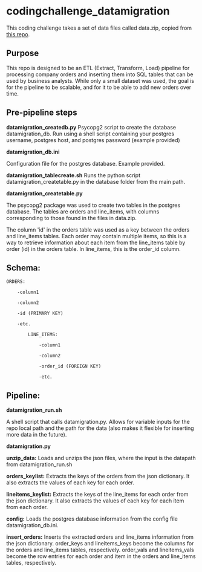 # codingchallenge_datamigration

This coding challenge takes a set of data files called data.zip, copied from [this repo](https://github.com/Samariya57/coding_challenges/blob/master/data_migration.md).

## Purpose

This repo is designed to be an ETL (Extract, Transform, Load) pipeline for processing company orders and inserting them into SQL tables that can be used by business analysts. While only a small dataset was used, the goal is for the pipeline to be scalable, and for it to be able to add new orders over time.

## Pre-pipeline steps
**datamigration_createdb.py**
Psycopg2 script to create the database datamigration_db. Run using a shell script containing your postgres username, postgres host, and postgres password (example provided)

**datamigration_db.ini**

Configuration file for the postgres database. Example provided.

**datamigration_tablecreate.sh**
Runs the python script datamigration_createtable.py in the database folder from the main path.

**datamigration_createtable.py**

The psycopg2 package was used to create two tables in the postgres database. The tables are orders and line_items, with columns corresponding to those found in the files in data.zip.

The column 'id' in the orders table was used as a key between the orders and line_items tables. Each order may contain multiple items, so this is a way to retrieve information about each item from the line_items table by order (id) in the orders table. In line_items, this is the order_id column.

## Schema:

    ORDERS:

        -column1
    
        -column2
    
        -id (PRIMARY KEY)
    
        -etc.
    
            LINE_ITEMS:
        
                -column1
            
                -column2
            
                -order_id (FOREIGN KEY)
            
                -etc.

## Pipeline:

**datamigration_run.sh**

A shell script that calls datamigration.py. Allows for variable inputs for the repo local path and the path for the data (also makes it flexible for inserting more data in the future).

**datamigration.py**

**unzip_data:** Loads and unzips the json files, where the input is the datapath from datamigration_run.sh

**orders_keylist:** Extracts the keys of the orders from the json dictionary. It also extracts the values of each key for each order.

**lineitems_keylist:** Extracts the keys of the line_items for each order from the json dictionary. It also extracts the values of each key for each item from each order.

**config:** Loads the postgres database information from the config file datamigration_db.ini.

**insert_orders:** Inserts the extracted orders and line_items information from the json dictionary. order_keys and lineitems_keys become the columns for the orders and line_items tables, respectively. order_vals and lineitems_vals become the row entries for each order and item in the orders and line_items tables, respectively.

